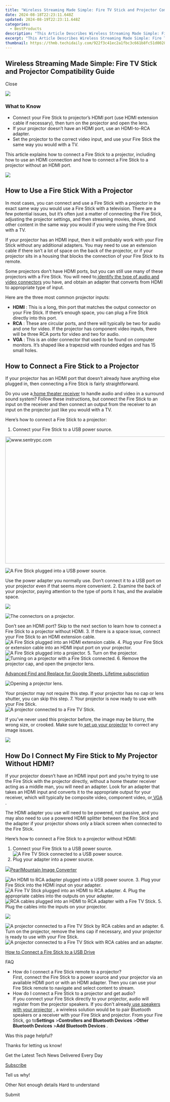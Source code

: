 ```yaml
---
title: "Wireless Streaming Made Simple: Fire TV Stick and Projector Compatibility Guide"
date: 2024-08-18T22:23:11.648Z
updated: 2024-08-19T22:23:11.648Z
categories:
  - BestProducts
description: "This Article Describes Wireless Streaming Made Simple: Fire TV Stick and Projector Compatibility Guide"
excerpt: "This Article Describes Wireless Streaming Made Simple: Fire TV Stick and Projector Compatibility Guide"
thumbnail: https://thmb.techidaily.com/922f3c41ec2a1fbc3c661b8fc51d0028e0ed70c9ac6f093a3392525ae0eba424.jpg
---
```


## Wireless Streaming Made Simple: Fire TV Stick and Projector Compatibility Guide

Close 

<!-- affiliate ads begin -->
<a href="https://secure.2checkout.com/order/checkout.php?PRODS=4620780&QTY=1&AFFILIATE=108875&CART=1"><img src="https://secure.avangate.com/images/merchant/07dd4d5a72f5740ef0f035f201951476/728__90banner.jpg" border="0"></a>
<!-- affiliate ads end -->
###  What to Know

* Connect your Fire Stick to projector’s HDMI port (use HDMI extension cable if necessary), then turn on the projector and open the lens.
* If your projector doesn’t have an HDMI port, use an HDMI-to-RCA adapter.
* Set the projector to the correct video input, and use your Fire Stick the same way you would with a TV.

 This article explains how to connect a Fire Stick to a projector, including how to use an HDMI connection and how to connect a Fire Stick to a projector without an HDMI port.

<!-- affiliate ads begin -->
<a href="https://store.iobit.com/order/checkout.php?PRODS=4596923&QTY=1&AFFILIATE=108875&CART=1"><img src="https://secure.avangate.com/images/merchant/184260348236f9554fe9375772ff966e/ascscan_468X60.png" border="0"></a>
<!-- affiliate ads end -->
##  How to Use a Fire Stick With a Projector 

 In most cases, you can connect and use a Fire Stick with a projector in the exact same way you would use a Fire Stick with a television. There are a few potential issues, but it’s often just a matter of connecting the Fire Stick, adjusting the projector settings, and then streaming movies, shows, and other content in the same way you would if you were using the Fire Stick with a TV.

 If your projector has an HDMI input, then it will probably work with your Fire Stick without any additional adapters. You may need to use an extension cable if there isn’t a lot of space on the back of the projector, or if your projector sits in a housing that blocks the connection of your Fire Stick to its remote.

 Some projectors don’t have HDMI ports, but you can still use many of these projectors with a Fire Stick. You will need to[ identify the type of audio and video connectors](https://www.lifewire.com/home-theater-surround-sound-av-receiver-4064126) you have, and obtain an adapter that converts from HDMI to appropriate type of input.

 Here are the three most common projector inputs:

* **HDMI** : This is a long, thin port that matches the output connector on your Fire Stick. If there’s enough space, you can plug a Fire Stick directly into this port.
* **RCA** : These are circular ports, and there will typically be two for audio and one for video. If the projector has component video inputs, there will be three RCA ports for video and two for audio.
* **VGA** : This is an older connector that used to be found on computer monitors. It’s shaped like a trapezoid with rounded edges and has 15 small holes.

##  How to Connect a Fire Stick to a Projector 

 If your projector has an HDMI port that doesn’t already have anything else plugged in, then connecting a Fire Stick is fairly straightforward.

 Do you use a[ home theater receiver](https://www.lifewire.com/home-theater-receivers-surround-sound-1846348) to handle audio and video in a surround sound system? Follow these instructions, but connect the Fire Stick to an input on the receiver and then connect an output from the receiver to an input on the projector just like you would with a TV.

 Here’s how to connect a Fire Stick to a projector:  

1. Connect your Fire Stick to a USB power source.  
<!-- affiliate ads begin -->
<a href="https://sentrypc.7eer.net/c/5597632/398453/3022" target="_top" id="398453"><img src="//a.impactradius-go.com/display-ad/3022-398453" border="0" alt="www.sentrypc.com" width="580" height="400"/></a><img height="0" width="0" src="https://sentrypc.7eer.net/i/5597632/398453/3022" style="position:absolute;visibility:hidden;" border="0" />
<!-- affiliate ads end -->
![A Fire Stick plugged into a USB power source.](https://www.lifewire.com/thmb/E_Bhg-_UuLPgNUTLUiFmLb-HNFc=/1500x0/filters:no_upscale():max_bytes(150000):strip_icc():format(webp)/1-e07db75290a54b5f8b650c7aef7f0509.jpg)  
    
 Use the power adapter you normally use. Don’t connect it to a USB port on your projector even if that seems more convenient.
2. Examine the back of your projector, paying attention to the type of ports it has, and the available space.  
<!-- affiliate ads begin -->
<a href="https://shop.copernic.com/order/checkout.php?PRODS=41033091&QTY=1&AFFILIATE=108875&CART=1"><img src="https://secure.2checkout.com/images/merchant/8d30aa96e72440759f74bd2306c1fa3d/Copernic-2023-Affiliate-728x90-Advanced.png" border="0"></a>
<!-- affiliate ads end -->
![The connectors on a projector.](https://www.lifewire.com/thmb/cHv9zJwd-dyxgVOOPIaHUIb6WrE=/1500x0/filters:no_upscale():max_bytes(150000):strip_icc():format(webp)/2-46f0af8f4f5b4919adabfaf718ed342b.jpg)  
    
 Don’t see an HDMI port? Skip to the next section to learn how to connect a Fire Stick to a projector without HDMI.
3. If there is a space issue, connect your Fire Stick to an HDMI extension cable.  
![A Fire Stick plugged into an HDMI extension cable.](https://www.lifewire.com/thmb/3c04LKrfAx3I-tmiu05l3wY6Feo=/1500x0/filters:no_upscale():max_bytes(150000):strip_icc():format(webp)/4a-d1b5fc7ed3854676a79bbdd691f4f81a.jpg)
4. Plug your Fire Stick or extension cable into an HDMI input port on your projector.  
![A Fire Stick plugged into a projector.](https://www.lifewire.com/thmb/sClqtV7eU3flgwo14iTfYz_UER4=/1500x0/filters:no_upscale():max_bytes(150000):strip_icc():format(webp)/3-12a0cb9055a2474babc4108717668ca3.jpg)
5. Turn on the projector.  
![Turning on a projector with a Fire Stick connected.](https://www.lifewire.com/thmb/xtGVT5m9zmdvens8_56BEvaRxZA=/1500x0/filters:no_upscale():max_bytes(150000):strip_icc():format(webp)/5-6b56c80fecf84d629670dd092c67eb7d.jpg)
6. Remove the projector cap, and open the projector lens.  
<!-- affiliate ads begin -->
<a href="https://secure.2checkout.com/order/checkout.php?PRODS=4729642&QTY=1&AFFILIATE=108875&CART=1">Advanced Find and Replace for Google Sheets, Lifetime subscription</a>
<!-- affiliate ads end -->
![Opening a projector lens.](https://www.lifewire.com/thmb/yy1xOSKj-y-gNoTxqawj4VomHdI=/1500x0/filters:no_upscale():max_bytes(150000):strip_icc():format(webp)/6-a9da4a3650fc48fe936daa17b5960d32.jpg)  
    
 Your projector may not require this step. If your projector has no cap or lens shutter, you can skip this step.
7. Your projector is now ready to use with your Fire Stick.  
![A projector connected to a Fire TV Stick.](https://www.lifewire.com/thmb/sHQMfxbe53g38dDkJFS8gr76CaQ=/1500x0/filters:no_upscale():max_bytes(150000):strip_icc():format(webp)/7-2971659bf46b4a99b1dcaf65dd1821b5.jpg)  
    
 If you’ve never used this projector before, the image may be blurry, the wrong size, or crooked. Make sure to[ set up your projector](https://www.lifewire.com/set-up-video-projector-4118669) to correct any image issues.

<!-- affiliate ads begin -->
<a href="https://store.movavi.com/affiliate.php?ACCOUNT=MOVAVI&AFFILIATE=108875&PATH=https%3A%2F%2Fwww.movavi.com%3FAFFILIATE%3D108875%26RESOURCE%3DMovavi%2BVideo%2BEditor%2Bbox"><img src="https://mcusercontent.com/0885a03ded3d480dca9287f12/images/6d3207fd-9f15-4c21-f0ad-59c68e6a7e2a.png" border="0"></a>
<!-- affiliate ads end -->
##  How Do I Connect My Fire Stick to My Projector Without HDMI? 

 If your projector doesn’t have an HDMI input port and you’re trying to use the Fire Stick with the projector directly, without a home theater receiver acting as a middle man, you will need an adapter. Look for an adapter that takes an HDMI input and converts it to the appropriate output for your receiver, which will typically be composite video, component video, or[ VGA](https://www.lifewire.com/what-is-vga-2626027) .

 The HDMI adapter you use will need to be powered, not passive, and you may also need to use a powered HDMI splitter between the Fire Stick and the adapter if your projector shows only a black screen when connected to the Fire Stick.

 Here’s how to connect a Fire Stick to a projector without HDMI:  

1. Connect your Fire Stick to a USB power source.  
![A Fire TV Stick connected to a USB power source.](https://www.lifewire.com/thmb/VEgreTO-VaLnL5yVbGZbp1011Yc=/1500x0/filters:no_upscale():max_bytes(150000):strip_icc():format(webp)/a1-cf62f6b5468b4b39acf90318c148d73c.jpg)
2. Plug your adapter into a power source.  
<!-- affiliate ads begin -->
<a href="https://secure.2checkout.com/order/checkout.php?PRODS=4550420&QTY=1&AFFILIATE=108875&CART=1"><img src="https://www.pearlmountainsoft.com/n_img/product/pic/f_02.jpg" border="0">PearlMountain Image Converter</a>
<!-- affiliate ads end -->
![An HDMI to RCA adapter plugged into a USB power source.](https://www.lifewire.com/thmb/LQm3YAtYelp4kJaCGv-DeNx4QDQ=/1500x0/filters:no_upscale():max_bytes(150000):strip_icc():format(webp)/a2-ed53b0cd92f8460e8bb880bddf304c9a.jpg)
3. Plug your Fire Stick into the HDMI input on your adapter.  
![A Fire TV Stick plugged into an HDMI to RCA adapter.](https://www.lifewire.com/thmb/m01HHsbCAZCOLMTrBVxK9198pQk=/1500x0/filters:no_upscale():max_bytes(150000):strip_icc():format(webp)/a3-2383da4115da4c15b8dc7e31d930fe86.jpg)
4. Plug the appropriate cables into the outputs on your adapter.  
![RCA cables plugged into an HDMI to RCA adapter with a Fire TV Stick.](https://www.lifewire.com/thmb/xD23hXzXnu3TFayAK0jnd7aGxrw=/1500x0/filters:no_upscale():max_bytes(150000):strip_icc():format(webp)/a4-9abc744324674d9a918dd0fae8265bac.jpg)
5. Plug the cables into the inputs on your projector.  
<!-- affiliate ads begin -->
<a href="https://store.revouninstaller.com/order/checkout.php?PRODS=28010250&QTY=1&AFFILIATE=108875&CART=1"><img src="https://secure.avangate.com/images/merchant/4282ec8de8c9be897e7aff4aa231b1a4/336__280a.jpg" border="0"></a>
<!-- affiliate ads end -->
![A projector connected to a Fire TV Stick by RCA cables and an adapter.](https://www.lifewire.com/thmb/5KaRxfuzlTBPadln-pI5VkytXxI=/1500x0/filters:no_upscale():max_bytes(150000):strip_icc():format(webp)/a5a-0084730797d84b3bb1765c31e8452344.jpg)
6. Turn on the projector, remove the lens cap if necessary, and your projector is ready to use with your Fire Stick.  
![A projector connected to a Fire TV Stick with RCA cables and an adapter.](https://www.lifewire.com/thmb/Ve3CNrTSJl97x7OsqnkuyL4wyUE=/1500x0/filters:no_upscale():max_bytes(150000):strip_icc():format(webp)/a6-3cc7d89163e445ef95816ac403b14d4b.jpg)

[  How to Connect a Fire Stick to a USB Drive ](https://www.lifewire.com/connect-usb-drive-to-firestick-5201861) 

 FAQ

* How do I connect a Fire Stick remote to a projector?  
 First, connect the Fire Stick to a power source and your projector via an available HDMI port or with an HDMI adapter. Then you can use your Fire Stick remote to navigate and select content to stream.
* How do I connect a Fire Stick to a projector and get audio?  
 If you connect your Fire Stick directly to your projector, audio will register from the projector speakers. If you don't already[ use speakers with your projector](https://www.lifewire.com/connect-projector-to-speaker-5121027) , a wireless solution would be to pair Bluetooth speakers or a receiver with your Fire Stick and projector. From your Fire Stick, go to**Settings** \>**Controllers and Bluetooth Devices** \>**Other Bluetooth Devices** \>**Add Bluetooth Devices** .

Was this page helpful?

Thanks for letting us know!

 Get the Latest Tech News Delivered Every Day

[ Subscribe ](https://www.lifewire.com/#) 

Tell us why!

 Other  Not enough details  Hard to understand 

 Submit 

<ins class="adsbygoogle"
     style="display:block"
     data-ad-format="autorelaxed"
     data-ad-client="ca-pub-7571918770474297"
     data-ad-slot="1223367746"></ins>



<ins class="adsbygoogle"
     style="display:block"
     data-ad-client="ca-pub-7571918770474297"
     data-ad-slot="8358498916"
     data-ad-format="auto"
     data-full-width-responsive="true"></ins>


